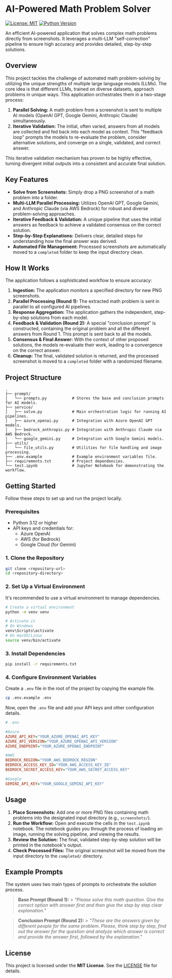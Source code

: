 # AI-Powered Math Problem Solver

[![License: MIT](https://img.shields.io/badge/License-MIT-yellow.svg)](https://opensource.org/licenses/MIT)
[![Python Version](https://img.shields.io/badge/python-3.12-blue.svg)](https://www.python.org/downloads/release/python-3120/)

An efficient AI-powered application that solves complex math problems directly from screenshots. It leverages a multi-LLM "self-correction" pipeline to ensure high accuracy and provides detailed, step-by-step solutions.

## Overview

This project tackles the challenge of automated math problem-solving by utilizing the unique strengths of multiple large language models (LLMs). The core idea is that different LLMs, trained on diverse datasets, approach problems in unique ways. This application orchestrates them in a two-stage process:

1.  **Parallel Solving:** A math problem from a screenshot is sent to multiple AI models (OpenAI GPT, Google Gemini, Anthropic Claude) simultaneously.
2.  **Iterative Validation:** The initial, often varied, answers from all models are collected and fed back into each model as context. This "feedback loop" prompts the models to re-evaluate the problem, consider alternative solutions, and converge on a single, validated, and correct answer.

This iterative validation mechanism has proven to be highly effective, turning divergent initial outputs into a consistent and accurate final solution.

## Key Features

- **Solve from Screenshots:** Simply drop a PNG screenshot of a math problem into a folder.
- **Multi-LLM Parallel Processing:** Utilizes OpenAI GPT, Google Gemini, and Anthropic Claude (via AWS Bedrock) for robust and diverse problem-solving approaches.
- **Iterative Feedback & Validation:** A unique pipeline that uses the initial answers as feedback to achieve a validated consensus on the correct solution.
- **Step-by-Step Explanations:** Delivers clear, detailed steps for understanding how the final answer was derived.
- **Automated File Management:** Processed screenshots are automatically moved to a `completed` folder to keep the input directory clean.

## How It Works

The application follows a sophisticated workflow to ensure accuracy:

1.  **Ingestion:** The application monitors a specified directory for new PNG screenshots.
2.  **Parallel Processing (Round 1):** The extracted math problem is sent in parallel to all configured AI pipelines.
3.  **Response Aggregation:** The application gathers the independent, step-by-step solutions from each model.
4.  **Feedback & Validation (Round 2):** A special "conclusion prompt" is constructed, containing the original problem and all the different answers from Round 1. This prompt is sent back to all the models.
5.  **Consensus & Final Answer:** With the context of other proposed solutions, the models re-evaluate their work, leading to a convergence on the correct answer.
6.  **Cleanup:** The final, validated solution is returned, and the processed screenshot is moved to a `completed` folder with a randomized filename.

## Project Structure

```
.
├── prompt/
│   └── prompts.py           # Stores the base and conclusion prompts for AI models.
├── service/
│   ├── solve.py             # Main orchestration logic for running AI pipelines.
│   ├── azure_openai.py      # Integration with Azure OpenAI GPT models.
│   ├── bedrock_anthropic.py # Integration with Anthropic Claude via AWS Bedrock.
│   └── google_gemini.py     # Integration with Google Gemini models.
├── utils/
│   └── file_utils.py        # Utilities for file handling and image processing.
├── .env.example             # Example environment variables file.
├── requirements.txt         # Project dependencies.
└── test.ipynb               # Jupyter Notebook for demonstrating the workflow.
```

## Getting Started

Follow these steps to set up and run the project locally.

### Prerequisites

- Python 3.12 or higher
- API keys and credentials for:
  - Azure OpenAI
  - AWS (for Bedrock)
  - Google Cloud (for Gemini)

### 1. Clone the Repository

```bash
git clone <repository-url>
cd <repository-directory>
```

### 2. Set Up a Virtual Environment

It's recommended to use a virtual environment to manage dependencies.

```bash
# Create a virtual environment
python -m venv venv

# Activate it
# On Windows
venv\Scripts\activate
# On macOS/Linux
source venv/bin/activate
```

### 3. Install Dependencies

```bash
pip install -r requirements.txt
```

### 4. Configure Environment Variables

Create a `.env` file in the root of the project by copying the example file.

```bash
cp .env.example .env
```

Now, open the `.env` file and add your API keys and other configuration details.

```ini
# .env

#Azure
AZURE_API_KEY="YOUR_AZURE_OPENAI_API_KEY"
AZURE_API_VERSION="YOUR_AZURE_OPENAI_API_VERSION"
AZURE_ENDPOINT="YOUR_AZURE_OPENAI_ENDPOINT"

#AWS
BEDROCK_REGION="YOUR_AWS_BEDROCK_REGION"
BEDROCK_ACCESS_KEY_ID="YOUR_AWS_ACCESS_KEY_ID"
BEDROCK_SECRET_ACCESS_KEY="YOUR_AWS_SECRET_ACCESS_KEY"

#Google
GEMINI_API_KEY="YOUR_GOOGLE_GEMINI_API_KEY"
```

## Usage

1.  **Place Screenshots:** Add one or more PNG files containing math problems into the designated input directory (e.g., `screenshots/`).
2.  **Run the Workflow:** Open and execute the cells in the `test.ipynb` notebook. The notebook guides you through the process of loading an image, running the solving pipeline, and viewing the results.
3.  **Review the Solution:** The final, validated step-by-step solution will be printed in the notebook's output.
4.  **Check Processed Files:** The original screenshot will be moved from the input directory to the `completed/` directory.

## Example Prompts

The system uses two main types of prompts to orchestrate the solution process.

> **Base Prompt (Round 1):** > _"Please solve this math question. Give the correct option with answer first and then give the step by step clear explanation."_

> **Conclusion Prompt (Round 2):** > _"These are the answers given by different people for the same problem. Please, think step by step, find out the answer for the question and analyze which answer is correct and provide the answer first, followed by the explanation."_

## License

This project is licensed under the **MIT License**. See the [LICENSE](LICENSE) file for details.
